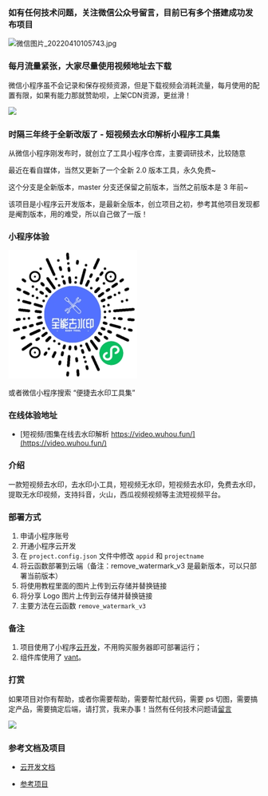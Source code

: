 ### 如有任何技术问题，关注微信公众号留言，目前已有多个搭建成功发布项目

![微信图片_20220410105743.jpg](https://yun.wuhou.fun/qrcode_for_gh_95dd6259df81_258.jpg)

### 每月流量紧张，大家尽量使用视频地址去下载

微信小程序虽不会记录和保存视频资源，但是下载视频会消耗流量，每月使用的配置有限，如果有能力那就赞助呗，上架CDN资源，更丝滑！

<img src="https://yun.wuhou.fun/4BFKGPO3I7fEQnX.png" style="width:200px">

### 时隔三年终于全新改版了 - 短视频去水印解析小程序工具集

从微信小程序刚发布时，就创立了工具小程序仓库，主要调研技术，比较随意

最近在看自媒体，当然又更新了一个全新 2.0 版本工具，永久免费~

这个分支是全新版本，master 分支还保留之前版本，当然之前版本是 3 年前~

该项目是小程序云开发版本，是最新全版本，创立项目之初，参考其他项目发现都是阉割版本，用的难受，所以自己做了一版！

### 小程序体验

![](qr-img.jpg)

或者微信小程序搜索 “便捷去水印工具集”

### 在线体验地址

- [短视频/图集在线去水印解析 https://video.wuhou.fun/](https://video.wuhou.fun/)

### 介绍

一款短视频去水印，去水印小工具，短视频无水印，短视频去水印，免费去水印，提取无水印视频，支持抖音，火山，西瓜视频视频等主流短视频平台。

### 部署方式

1. 申请小程序账号
2. 开通小程序云开发
3. 在 `project.config.json` 文件中修改 `appid` 和 `projectname`
4. 将云函数部署到云端（备注：remove_watermark_v3 是最新版本，可以只部署当前版本）
5. 将使用教程里面的图片上传到云存储并替换链接
6. 将分享 Logo 图片上传到云存储并替换链接
7. 主要方法在云函数 `remove_watermark_v3`

### 备注

1. 项目使用了小程序[云开发](https://developers.weixin.qq.com/miniprogram/dev/wxcloud/basis/getting-started.html)，不用购买服务器即可部署运行；
2. 组件库使用了 [vant](https://vant-contrib.gitee.io/vant-weapp/#/home)。

### 打赏

如果项目对你有帮助，或者你需要帮助，需要帮忙敲代码，需要 ps 切图，需要搞定产品，需要搞定后端，请打赏，我来办事！当然有任何技术问题请[留言](https://wuhou.fun/msg)

<img src="https://yun.wuhou.fun/%E5%BE%AE%E4%BF%A1%E5%9B%BE%E7%89%87_20211115174348.jpg" style="width:200px">

### 参考文档及项目

- [云开发文档](https://developers.weixin.qq.com/miniprogram/dev/wxcloud/basis/getting-started.html)

- [参考项目](https://gitee.com/mini-app-private/qsy)
